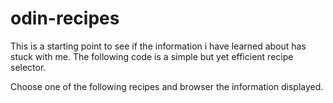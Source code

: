 # odin-recipes
This is a starting point to see if the information i have learned about has stuck with me.
The following code is a simple but yet efficient recipe selector.

Choose one of the following recipes and browser the information displayed.
